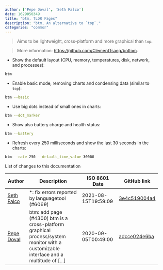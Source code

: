 ```yaml
---
author: ['Pepe Doval', 'Seth Falco']
date: 1629050349
title: "btm, TLDR Pages"
description: "btm, An alternative to `top`."
categories: "common"
---
```

> Aims to be lightweight, cross-platform and more graphical than `top`.

> More information: <https://github.com/ClementTsang/bottom>.

- Show the default layout (CPU, memory, temperatures, disk, network, and processes):

```bash
btm
```

- Enable basic mode, removing charts and condensing data (similar to `top`):

```bash
btm --basic
```

- Use big dots instead of small ones in charts:

```bash
btm --dot_marker
```

- Show also battery charge and health status:

```bash
btm --battery
```

- Refresh every 250 milliseconds and show the last 30 seconds in the charts:

```bash
btm --rate 250 --default_time_value 30000
```
List of changes to this documentation


Author | Description | ISO 8601 Date | GitHub link
------|-----|-----|-----
[Seth Falco](mailto:seth@falco.fun) | *: fix errors reported by languagetool (#6069) | 2021-08-15T19:59:09 | [3e4c519004a4](https://github.com/tldr-pages/tldr/commit/3e4c519004a471c861cdc609fd7239ee3355671c)
[Pepe Doval](mailto:pepellou@gmail.com) | btm: add page (#4300) btm is a cross-platform graphical process/system monitor with a customizable interface and a multitude of [...] | 2020-09-05T00:49:00 | [adcce024e6ba](https://github.com/tldr-pages/tldr/commit/adcce024e6ba44eeff9b93d44068826d5d766a0c)

